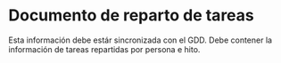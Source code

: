 # Documento de reparto de tareas
Esta información debe estár sincronizada con el GDD. Debe contener la información de tareas repartidas por persona e hito.